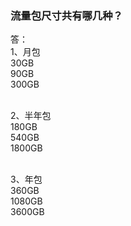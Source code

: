 ### 流量包尺寸共有哪几种？
答：<br>
1、月包<br>
30GB <br>
90GB <br>
300GB <br>
<br>

2、半年包<br>
180GB <br>
540GB <br>
1800GB <br>
<br>

3、年包<br>
360GB <br>
1080GB <br>
3600GB <br>

